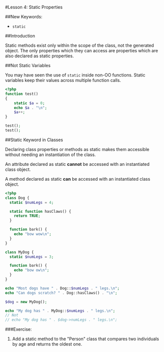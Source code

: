 #Lesson 4: Static Properties

##New Keywords:

 - `static`

##Introduction

Static methods exist only within the scope of the class, not the generated object. The only properties which they can access are properties which are also declared as static properties.

##Not Static Variables

You may have seen the use of `static` inside non-OO functions. Static variables keep their values across multiple function calls.

```php
<?php
function test()
{
    static $a = 0;
    echo $a . "\n";
    $a++;
}

test();
test();
```

##Static Keyword in Classes

Declaring class properties or methods as static makes them accessible without needing an instantiation of the class.

An attribute declared as static **cannot** be accessed with an instantiated class object.

A method declared as static **can** be accessed with an instantiated class object.

```php
<?php
class Dog {
  static $numLegs = 4;

  static function hasClaws() {
    return TRUE;
  }

  function bark() {
    echo "bow wow\n";
  }
}

class MyDog {
  static $numLegs = 3;

  function bark() {
    echo "bow ow\n";
  }
}

echo "Most dogs have " . Dog::$numLegs . " legs.\n";
echo "Can dogs scratch? " . Dog::hasClaws() . "\n";

$dog = new MyDog();

echo "My dog has " . MyDog::$numLegs . " legs.\n";
// Not
// echo "My dog has " . $dog->numLegs . " legs.\n";
```

###Exercise:

 1. Add a static method to the "Person" class that compares two individuals by age and returns the oldest one.

